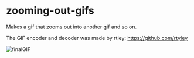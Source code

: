 # zooming-out-gifs
Makes a gif that zooms out into another gif and so on.

The GIF encoder and decoder was made by rtley: https://github.com/rtyley

![finalGIF](https://user-images.githubusercontent.com/37278446/60605124-8daee400-9d7e-11e9-9bf6-8d60efbd0dd0.gif)
